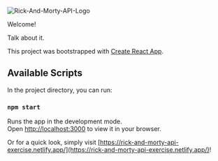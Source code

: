 ![Rick-And-Morty-API-Logo](https://github.com/ryanthomasdonald/airbus-rick-and-morty/assets/88894158/0b75030d-d550-4d39-95fd-bbf01a632997)

Welcome!

Talk about it.

This project was bootstrapped with [Create React App](https://github.com/facebook/create-react-app).

## Available Scripts

In the project directory, you can run:

### `npm start`

Runs the app in the development mode.\
Open [http://localhost:3000](http://localhost:3000) to view it in your browser.

Or for a quick look, simply visit [https://rick-and-morty-api-exercise.netlify.app/](https://rick-and-morty-api-exercise.netlify.app/)!
